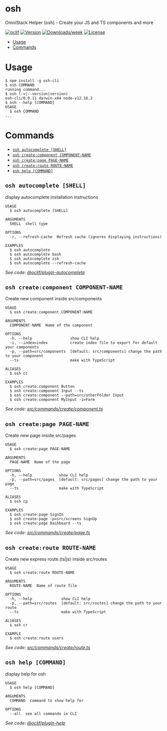 osh
===

OmniStack Helper (osh) - Create your JS and TS components and more

[![oclif](https://img.shields.io/badge/cli-oclif-brightgreen.svg)](https://oclif.io)
[![Version](https://img.shields.io/npm/v/osh.svg)](https://npmjs.org/package/osh)
[![Downloads/week](https://img.shields.io/npm/dw/osh.svg)](https://npmjs.org/package/osh)
[![License](https://img.shields.io/npm/l/osh.svg)](https://github.com/EliasGcf/osh/blob/master/package.json)

<!-- toc -->
* [Usage](#usage)
* [Commands](#commands)
<!-- tocstop -->
# Usage
<!-- usage -->
```sh-session
$ npm install -g osh-cli
$ osh COMMAND
running command...
$ osh (-v|--version|version)
osh-cli/0.0.11 darwin-x64 node-v12.16.2
$ osh --help [COMMAND]
USAGE
  $ osh COMMAND
...
```
<!-- usagestop -->
# Commands
<!-- commands -->
* [`osh autocomplete [SHELL]`](#osh-autocomplete-shell)
* [`osh create:component COMPONENT-NAME`](#osh-createcomponent-component-name)
* [`osh create:page PAGE-NAME`](#osh-createpage-page-name)
* [`osh create:route ROUTE-NAME`](#osh-createroute-route-name)
* [`osh help [COMMAND]`](#osh-help-command)

## `osh autocomplete [SHELL]`

display autocomplete installation instructions

```
USAGE
  $ osh autocomplete [SHELL]

ARGUMENTS
  SHELL  shell type

OPTIONS
  -r, --refresh-cache  Refresh cache (ignores displaying instructions)

EXAMPLES
  $ osh autocomplete
  $ osh autocomplete bash
  $ osh autocomplete zsh
  $ osh autocomplete --refresh-cache
```

_See code: [@oclif/plugin-autocomplete](https://github.com/oclif/plugin-autocomplete/blob/v0.1.5/src/commands/autocomplete/index.ts)_

## `osh create:component COMPONENT-NAME`

Create new component inside src/components

```
USAGE
  $ osh create:component COMPONENT-NAME

ARGUMENTS
  COMPONENT-NAME  Name of the component

OPTIONS
  -h, --help                 show CLI help
  -i, --index=index          create index file to export for default your components
  -p, --path=src/components  [default: src/components] change the path to your component
  --ts                       make with TypeScript

ALIASES
  $ osh cc

EXAMPLES
  $ osh create:component Button
  $ osh create:component Input --ts
  $ osh create:component --path=src/otherFolder Input
  $ osh create:component MyInput -i=Form
```

_See code: [src/commands/create/component.ts](https://github.com/EliasGcf/osh-cli/blob/v0.0.11/src/commands/create/component.ts)_

## `osh create:page PAGE-NAME`

Create new page inside src/pages

```
USAGE
  $ osh create:page PAGE-NAME

ARGUMENTS
  PAGE-NAME  Name of the page

OPTIONS
  -h, --help            show CLI help
  -p, --path=src/pages  [default: src/pages] change the path to your page
  --ts                  make with TypeScript

ALIASES
  $ osh cp

EXAMPLES
  $ osh create:page SignIn
  $ osh create:page -p=src/screens SignUp
  $ osh create:page Dashboard --ts
```

_See code: [src/commands/create/page.ts](https://github.com/EliasGcf/osh-cli/blob/v0.0.11/src/commands/create/page.ts)_

## `osh create:route ROUTE-NAME`

Create new express route.(ts|js) inside src/routes

```
USAGE
  $ osh create:route ROUTE-NAME

ARGUMENTS
  ROUTE-NAME  Name of route file

OPTIONS
  -h, --help             show CLI help
  -p, --path=src/routes  [default: src/routes] change the path to your route
  --ts                   make with TypeScript

ALIASES
  $ osh cr

EXAMPLE
  $ osh create:route users
```

_See code: [src/commands/create/route.ts](https://github.com/EliasGcf/osh-cli/blob/v0.0.11/src/commands/create/route.ts)_

## `osh help [COMMAND]`

display help for osh

```
USAGE
  $ osh help [COMMAND]

ARGUMENTS
  COMMAND  command to show help for

OPTIONS
  --all  see all commands in CLI
```

_See code: [@oclif/plugin-help](https://github.com/oclif/plugin-help/blob/v2.2.3/src/commands/help.ts)_
<!-- commandsstop -->
